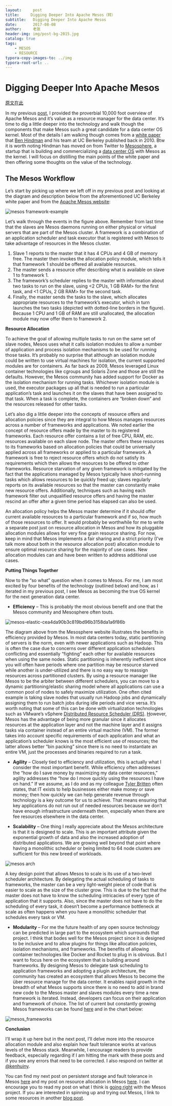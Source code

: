 ```yaml
---
layout:     post
title:     Digging Deeper Into Apache Mesos（转）
subtitle:   Digging Deeper Into Apache Mesos
date:       2017-08-08
author:     老张
header-img: img/post-bg-2015.jpg
catalog: true
tags:
    - MESOS
    - RESOURCE
typora-copy-images-to: ../img
typora-root-url: ..
---
```


# Digging Deeper Into Apache Mesos

[原文在此](https://cloudarchitectmusings.com/2015/03/26/digging-deeper-into-apache-mesos/)



In my previous [post](https://cloudarchitectmusings.com/2015/03/23/apache-mesos-the-true-os-for-the-software-defined-data-center/), I provided the proverbial 10,000 foot overview of Apache Mesos and it’s value as a resource manager for the data center.  It’s time to dig a little deeper into the technology and walk though the components that make Mesos such a great candidate for a data center OS kernel.  Most of the details I am walking though comes from a [white paper](http://mesos.berkeley.edu/mesos_tech_report.pdf) that [Ben Hindman](https://twitter.com/benh) and his team at UC Berkeley published back in 2010.  Btw it is worth noting Hindman has moved on from Twitter to [Mesosphere](http://mesosphere.com/), a startup that is building and commercializing a [data center OS](http://mesosphere.com/product/) with Mesos as the kernel.  I will focus on distilling the main points of the white paper and then offering some thoughts on the value of the technology.

## **The Mesos Workflow**

Le’s start by picking up where we left off in my previous post and looking at the  diagram and description below from the aforementioned UC Berkeley white paper and from the [Apache Mesos website](http://mesos.apache.org/documentation/latest/mesos-architecture/):

![mesos framework-example](/img/mesos-framework-example.jpg)

Let’s walk through the events in the figure above.  Remember from last time that the slaves are Mesos daemons running on either physical or virtual servers that are part of the Mesos cluster.  A framework is a combination of an application scheduler and task executor that is registered with Mesos to take advantage of resources in the Mesos cluster.

1. Slave 1 reports to the master that it has 4 CPUs and 4 GB of memory free. The master then invokes the allocation policy module, which tells it that framework 1 should be offered all available resources.
2. The master sends a resource offer describing what is available on slave 1 to framework 1.
3. The framework’s scheduler replies to the master with information about two tasks to run on the slave, using <2 CPUs, 1 GB RAM> for the first task, and <1 CPUs, 2 GB RAM> for the second task.
4. Finally, the master sends the tasks to the slave, which allocates appropriate resources to the framework’s executor, which in turn launches the two tasks (depicted with dotted-line borders in the figure). Because 1 CPU and 1 GB of RAM are still unallocated, the allocation module may now offer them to framework 2.

**Resource Allocation**

To achieve the goal of allowing multiple tasks to run on the same set of slave nodes, Mesos uses what it calls isolation modules to allow a number of application and process isolation mechanisms to be used for running those tasks.  It’s probably no surprise that although an isolation module could be written to use virtual machines for isolation, the current supported modules are for containers.  As far back as 2009, Mesos leveraged Linux container technologies like cgroups and Solaris Zone and those are still the defaults.  However, the Mesos community has added support for Docker as the isolation mechanism for running tasks.  Whichever isolation module is used, the executor packages up all that is needed to run a particular application’s task and launches it on the slaves that have been assigned to that task.  When a task is complete, the containers are “broken down” and the resources released for other tasks.

Let’s also dig a little deeper into the concepts of resource offers and allocation policies since they are integral to how Mesos manages resources across a number of frameworks and applications.  We noted earlier the concept of resource offers made by the master to its registered frameworks.  Each resource offer contains a list of free CPU, RAM, etc. resources available on each slave node.  The master offers these resources to its frameworks based on allocation policies that could be universally applied across all frameworks or applied to a particular framework.  A framework is free to reject resource offers which do not satisfy its requirements which then allows the resources to be offered to other frameworks.  Resource starvation of any given framework is mitigated by the fact that the applications managed by Mesos typically have short-running tasks which allows resources to be quickly freed up; slaves regularly reports on its available resources so that the master can constantly make new resource offers.  Additionally, techniques such as having each framework filter out unqualified resource offers and  having the master rescind an offer after a given time period has elapsed can also be used.

An allocation policy helps the Mesos master determine if it should offer current available resources to a particular framework and if so, how much of those resources to offer.  It would probably be worthwhile for me to write a separate post just on resource allocation in Mesos and how its pluggable allocation modules allows for very fine grain resource sharing.  For now, keep in mind that Mesos implements a fair sharing and a strict priority (I’ve talk more about both in the resource allocation post) allocation module to ensure optimal resource sharing for the majority of use cases.  New allocation modules can and have been written to address additional use cases.

**Putting Things Together**

Now to the “so what” question when it comes to Mesos. For me, I am most excited by four benefits of the technology (outlined below) and how, as I iterated in my previous post, I see Mesos as becoming the true OS kernel for the next generation data center.

- **Efficiency** – This is probably the most obvious benefit and one that the Mesos community and Mesosphere often touts.

![mesos-elastic-cea4da90b3c819bd96b3158da1a6f86b](/img/mesos-elastic-cea4da90b3c819bd96b3158da1a6f86b.jpg)

The diagram above from the Mesosphere website illustrates the benefits in efficiency provided by Mesos.  In most data centers today, static partitioning of servers is the norm, even with newer applications such as Hadoop.  This is often the case due to concerns over different application schedulers conflicting and essentially “fighting” each other for available resources when using the same nodes.  Static partitioning is inherently inefficient since you will often have periods where one partition may be resource starved while another is under-utilized and there is no easy way to reassign resources across partitioned clusters.  By using a resource manager like Mesos to be the arbiter between different schedulers, you can move to a dynamic partitioning/elastic sharing model where all applications can use a common pool of nodes to safely maximize utilization.  One often cited example is taking slave nodes that usually run Hadoop jobs and dynamically assigning them to run batch jobs during idle periods and vice versa.  It’s worth noting that some of this can be done with virtualization technologies such as VMware’s vSphere [Distributed Resource Scheduler (DRS)](http://www.vmware.com/products/vsphere/features/drs-dpm).  [H](http://www.vmware.com/products/vsphere/features/drs-dpm)owever, Mesos has the advantage of being more granular since it allocates resources at the application layer and not the machine layer and it assigns tasks via container instead of an entire virtual machine (VM).  The former takes into account specific requirements of each application and what an application’s scheduler knows is the most efficient use of resources; the latter allows better “bin packing” since there is no need to instantiate an entire VM, just the processes and binaries required to run a task.

- **Agility** – Closely tied to efficiency and utilization, this is actually what I consider the most important benefit.  While efficiency often addresses the “how do I save money by maximizing my data center resources,” agility addresses the “how do I move quickly using the resources I have on hand.”  If we assume, as I do and as my colleague [Tyler Britten](https://twitter.com/vmtyler) often states, that IT exists to help businesses either make money or save money; then how quickly we can help generate revenue through technology is a key outcome for us to achieve.  That means ensuring that key applications do not run out of needed resources because we don’t have enough infrastructure underneath them, especially when there are fee resources elsewhere in the data center.

- **Scalability** – One thing I really appreciate about the Mesos architecture is that it is designed to scale.  This is an important attribute given the exponential growth of data and also the increased adoption of distributed applications.  We are growing well beyond that point where having a monolithic scheduler or being limited to 64 node clusters are sufficient for this new breed of workloads.

![mesos arch](/img/mesos-arch1.jpg)

A key design point that allows Mesos to scale is its use of a two-level scheduler architecture.  By delegating the actual scheduling of tasks to frameworks, the master can be a very light-weight piece of code that is easier to scale as the size of the cluster grow.  This is due to the fact that the master does not have to know the scheduling intricacies of every type of application that it supports.  Also, since the master does not have to do the scheduling of every task, it doesn’t become a performance bottleneck at scale as often happens when you have a monolithic scheduler that schedules every task or VM.

- **Modularity** – For me the future health of any open source technology can be predicted in large part to the ecosystem which surrounds that project.  I think that bodes well for the Mesos project since it is designed to be inclusive and to allow plugins for things like allocation policies, isolation mechanisms, and frameworks.  The benefits of allowing container technologies like Docker and Rocket to plug in is obvious.  But I want to focus here on the ecosystem that is building around frameworks.  By designing Mesos to delegate task scheduling to application frameworks and adopting a plugin architecture, the community has created an ecosystem that allows Mesos to become the über resource manage for the data center.  It enables rapid growth in the breadth of what Mesos supports since there is no need to add in brand new code to the Mesos master and slaves modules every time a new framework is iterated.  Instead, developers can focus on their application and framework of choice.  The list of current but constantly growing Mesos frameworks can be found [here](http://mesos.apache.org/documentation/latest/mesos-frameworks/) and in the chart below:

![mesos_frameworks](/img/mesos_frameworks.png)

**Conclusion**

I’ll wrap it up here but in the next post, I’ll delve more into the resource allocation module and also explain how fault tolerance works at various levels of the Mesos stack.  Meanwhile, I encourage readers to provide feedback, especially regarding if I am hitting the mark with these posts and if you see any errors that need to be corrected.  I also respond on twitter at [@kenhuiny](https://twitter.com/kenhuiny).

You can find my next post on persistent storage and fault tolerance in Mesos [here](http://wp.me/p2MZ5x-Jb) and my post on resource allocation in Mesos [here](http://wp.me/p2MZ5x-JA).  I can encourage you to read my post on what I think is [going right](http://wp.me/p2MZ5x-IK) with the Mesos project.  If you are interested in spinning up and trying out Mesos, I link to some resources in another [blog post](https://cloudarchitectmusings.com/2015/04/30/trying-out-apache-mesos/).